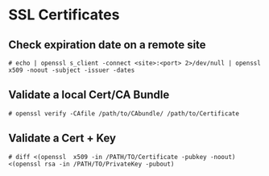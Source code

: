 # SSL Certificates
## Check expiration date on a remote site 
` # echo | openssl s_client -connect <site>:<port> 2>/dev/null | openssl x509 -noout -subject -issuer -dates `

## Validate a local Cert/CA Bundle 
` # openssl verify -CAfile /path/to/CAbundle/ /path/to/Certificate `

## Validate a Cert + Key
` # diff <(openssl  x509 -in /PATH/TO/Certificate -pubkey -noout) <(openssl rsa -in /PATH/TO/PrivateKey -pubout) `
